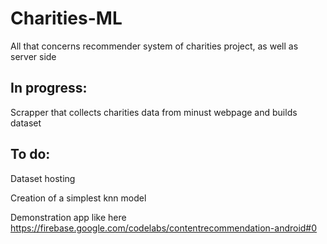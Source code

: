 # Charities-ML
All that concerns recommender system of charities project, as well as server side

## In progress:
Scrapper that collects charities data from minust webpage and builds dataset

## To do:
Dataset hosting

Creation of a simplest knn model

Demonstration app like here https://firebase.google.com/codelabs/contentrecommendation-android#0
